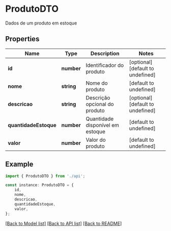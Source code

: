 # ProdutoDTO

Dados de um produto em estoque

## Properties

Name | Type | Description | Notes
------------ | ------------- | ------------- | -------------
**id** | **number** | Identificador do produto | [optional] [default to undefined]
**nome** | **string** | Nome do produto | [default to undefined]
**descricao** | **string** | Descrição opcional do produto | [optional] [default to undefined]
**quantidadeEstoque** | **number** | Quantidade disponível em estoque | [default to undefined]
**valor** | **number** | Valor do produto | [default to undefined]

## Example

```typescript
import { ProdutoDTO } from './api';

const instance: ProdutoDTO = {
    id,
    nome,
    descricao,
    quantidadeEstoque,
    valor,
};
```

[[Back to Model list]](../README.md#documentation-for-models) [[Back to API list]](../README.md#documentation-for-api-endpoints) [[Back to README]](../README.md)
